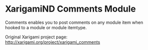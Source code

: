 # XarigamiND Comments Module

Comments enables you to post comments on any module item when hooked to a module or module itemtype.

Original Xarigami project page: http://xarigami.org/project/xarigami_comments
